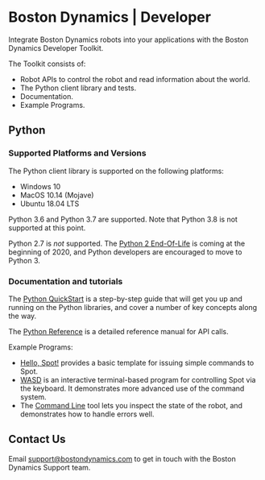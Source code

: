 <!--
Copyright (c) 2019 Boston Dynamics, Inc.  All rights reserved.

Downloading, reproducing, distributing or otherwise using the SDK Software
is subject to the terms and conditions of the Boston Dynamics Software
Development Kit License (20191101-BDSDK-SL).
-->

# Boston Dynamics | Developer

Integrate Boston Dynamics robots into your applications with the Boston Dynamics Developer Toolkit.

The Toolkit consists of:
  * Robot APIs to control the robot and read information about the world.
  * The Python client library and tests.
  * Documentation.
  * Example Programs.

## Python

### Supported Platforms and Versions

The Python client library is supported on the following platforms:
  * Windows 10
  * MacOS 10.14 (Mojave)
  * Ubuntu 18.04 LTS

Python 3.6 and Python 3.7 are supported. Note that Python 3.8 is not supported at this point.

Python 2.7 is _not_ supported. The [Python 2 End-Of-Life](https://www.python.org/dev/peps/pep-0373/) is coming at the beginning of 2020, and Python developers are encouraged to move to Python 3.

### Documentation and tutorials

The [Python QuickStart](docs/python/quickstart.html) is a step-by-step guide that will get you up and running on the Python libraries, and cover a number of key concepts along the way.

The [Python Reference](docs/python/reference/index.html) is a detailed reference manual for API calls.

Example Programs:
  * [Hello, Spot!](python/examples/hello_spot/hello_spot.py) provides a basic template for issuing simple commands to Spot.
  * [WASD](python/examples/wasd/wasd.py) is an interactive terminal-based program for controlling Spot via the keyboard. It demonstrates more advanced use of the command system.
  * The [Command Line](python/bosdyn-client/src/bosdyn/client/command_line.py) tool lets you inspect the state of the robot, and demonstrates how to handle errors well.

## Contact Us

Email support@bostondynamics.com to get in touch with the Boston Dynamics Support team.
